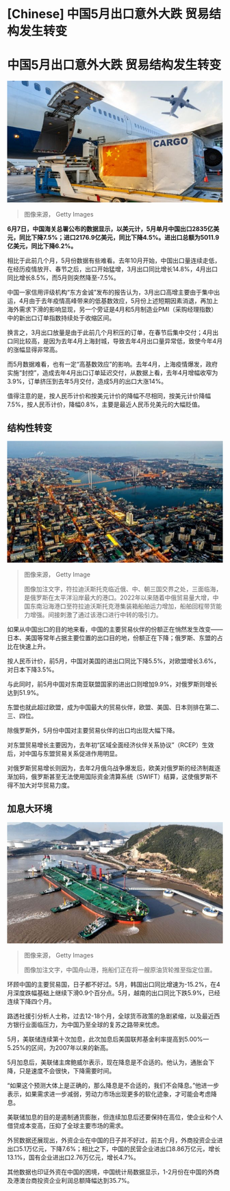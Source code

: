 # [Chinese] 中国5月出口意外大跌 贸易结构发生转变

#  中国5月出口意外大跌 贸易结构发生转变


![空运货物](_130041498_gettyimages-1250106326.jpg)

> 图像来源，  Getty Images

**6月7日，中国海关总署公布的数据显示，以美元计，5月单月中国出口2835亿美元，同比下降7.5%；进口2176.9亿美元，同比下降4.5%。进出口总额为5011.9亿美元，同比下降6.2%。**

相比于此前几个月，5月份数据有些难看。去年10月开始，中国出口量连续走低，在经历疫情放开、春节之后，出口开始猛增，3月出口同比增长14.8%，4月出口同比增长8.5%，而5月则突然降至-7.5%。

中国一家信用评级机构“东方金诚”发布的报告认为，3月出口高增主要由于集中出运，4月由于去年疫情高峰带来的低基数效应，5月份上述短期因素消退，再加上海外需求下滑的影响显现，另一个旁证是4月和5月制造业PMI（采购经理指数）中的新出口订单指数持续处于收缩区间。

换言之，3月出口放量是由于此前几个月积压的订单，在春节后集中交付；4月出口同比较高，是因为去年4月上海封城，导致去年4月出口量异常低，致使今年4月的涨幅显得非常高。

而5月数据难看，也有一定“高基数效应”的影响。去年4月，上海疫情爆发，政府实施“封控”，造成去年4月出口订单延迟交付，从数据上看，去年4月增幅收窄为3.9%，订单挤压到去年5月交付，造成5月的出口大涨14%。

值得注意的是，按人民币计价和按美元计价的降幅不尽相同，按美元计价降幅7.5%，按人民币计价，降幅0.8%，主要是最近人民币兑美元的大幅贬值。

##  结构性转变

![俯瞰符拉迪沃斯托克](_129843989_whatsubject.jpg)

> 图像来源，  Getty Image
>
> 图像加注文字，符拉迪沃斯托克临近俄、中、朝三国交界之处，三面临海，是俄罗斯在太平洋沿岸最大的港口。2022年以来随着中俄贸易量大增，中国东南沿海港口至符拉迪沃斯托克港集装箱船舶运力增加，船舶回程带货能力增强。间接刺激了通过该港口进行中转的吸引力。

如果从中国出口的目的地来看，中国的主要贸易伙伴的份额正在悄然发生改变——日本、美国等常年占据主要位置的出口目的地，份额正在下降；俄罗斯、东盟的占比在快速上升。

按人民币计价，前5月，中国对美国的进出口同比下降5.5%，对欧盟增长3.6%，对日本下降3.5%。

与此同时，前5月中国对东南亚联盟国家的进出口则增加9.9%，对俄罗斯则增长达到51.9%。

东盟也就此超过欧盟，成为中国最大的贸易伙伴，欧盟、美国、日本则排在第二、三、四位。

除俄罗斯外，5月份中国对主要贸易伙伴的出口均出现大幅下降。

对东盟贸易增长主要因为，去年初“区域全面经济伙伴关系协议”（RCEP）生效后，对中国与东盟贸易关系促进作用明显。

对俄罗斯贸易增长则因为，去年2月俄乌战争爆发后，欧美对俄罗斯的经济制裁逐渐加码，俄罗斯甚至无法使用国际资金清算系统（SWIFT）结算，这使俄罗斯不得不加大对华贸易力度。

##  加息大环境

![中国舟山港，拖船们正在将一艘原油货轮推至指定位置。](_130041500_gettyimages-1460687119.jpg)

> 图像来源，  Getty Images
>
> 图像加注文字，中国舟山港，拖船们正在将一艘原油货轮推至指定位置。

环顾中国的主要贸易国，日子都不好过。5月，韩国出口同比增速为-15.2%，在4月深度跌幅基础上继续下滑0.9个百分点。5月，越南的出口同比下跌5.9%，已经连续下降四个月。

路透社援引分析人士称，过去12-18个月，全球货币政策的急剧紧缩，以及最近西方银行业面临压力，为中国乃至全球的复苏之路带来忧虑。

5月，美联储连续第十次加息，此次加息后美国联邦基金利率提高到5.00%—5.25%的区间，为2007年以来的新高。

5月加息后，美联储主席鲍威尔表示，现在降息是不合适的。他认为，通胀会下降，只是速度不会很快，下降需要时间。

“如果这个预测大体上是正确的，那么降息是不合适的，我们不会降息。”他进一步表示，如果需求进一步减弱，劳动力市场出现更多的软化迹象，才可能会考虑降息。

美联储加息的目的是遏制通货膨胀，但连续加息后还要保持在高位，使企业和个人借贷成本变高，压抑了全球主要市场的需求。

外贸数据还展现出，外资企业在中国的日子并不好过，前五个月，外商投资企业进出口5.1万亿元，下降7.6%；相比之下，中国的民营企业进出口8.86万亿元，增长13.1%，国有企业进出口2.76万亿元，增长4.7%。

其他数据也印证外资在中国的困境，中国统计局数据显示，1-2月份在中国的外商及港澳台商投资企业利润总额降幅达到35.7%。


